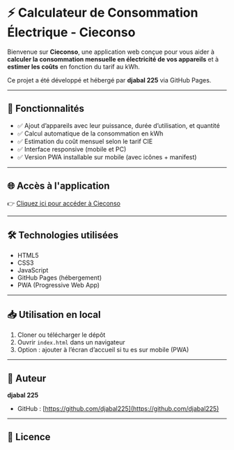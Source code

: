 # ⚡ Calculateur de Consommation Électrique - Cieconso

Bienvenue sur **Cieconso**, une application web conçue pour vous aider à **calculer la consommation mensuelle en électricité de vos appareils** et à **estimer les coûts** en fonction du tarif au kWh.

Ce projet a été développé et hébergé par **djabal 225** via GitHub Pages.

---

## 🚀 Fonctionnalités

- ✅ Ajout d’appareils avec leur puissance, durée d’utilisation, et quantité
- ✅ Calcul automatique de la consommation en kWh
- ✅ Estimation du coût mensuel selon le tarif CIE
- ✅ Interface responsive (mobile et PC)
- ✅ Version PWA installable sur mobile (avec icônes + manifest)

---

## 🌐 Accès à l'application

👉 [Cliquez ici pour accéder à Cieconso](https://djabal225.github.io/Cieconso/)

---

## 🛠️ Technologies utilisées

- HTML5  
- CSS3  
- JavaScript  
- GitHub Pages (hébergement)  
- PWA (Progressive Web App)

---

## 📥 Utilisation en local

1. Cloner ou télécharger le dépôt  
2. Ouvrir `index.html` dans un navigateur  
3. Option : ajouter à l’écran d’accueil si tu es sur mobile (PWA)

---

## 👤 Auteur

**djabal 225**  
- GitHub : [https://github.com/djabal225](https://github.com/djabal225)

---

## 📄 Licence
